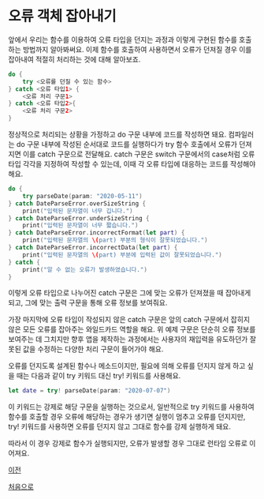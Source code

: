 # 오류 객체 잡아내기

앞에서 우리는 함수를 이용하여 오류 타입을 던지는 과정과 이렇게 구현된 함수를 호출하는 방법까지 알아봐써요. 이제 함수를 호출하여 사용하면서 오류가 던져질 경우 이를 잡아내여 적절히 처리하는 것에 대해 알아보죠.

```swift
do {
    try <오류를 던질 수 있는 함수>
} catch <오류 타입1> {
    <오류 처리 구문1>
} catch <오류 타입2>{
    <오류 처리 구문2>
}
```

정상적으로 처리되는 상황을 가정하고 do 구문 내부에 코드를 작성하면 돼요. 컴파일러는 do 구문 내부에 작성된 순서대로 코드를 실행하다가 try 함수 호출에서 오류가 던져지면 이를 catch 구문으로 전달해요. catch 구문은 switch 구문에서의 case처럼 오류 타입 각각을 지정하여 작성할 수 있는데, 이때 각 오류 타입에 대응하는 코드를 작성해야 해요.

```swift
do {
    try parseDate(param: "2020-05-11")
} catch DateParseError.overSizeString {
    print("입력된 문자열이 너무 깁니다.")
} catch DateParseError.underSizeString {
    print("입력된 문자열이 너무 짧습니다.")
} catch DateParseError.incorrectFormat(let part) {
    print("입력된 문자열의 \(part) 부분의 형식이 잘못되었습니다.")
} catch DateParseError.incorrectData(let part) {
    print("입력된 문자열의 \(part) 부분에 입력된 값이 잘못되었습니다.")
} catch {
    print("알 수 없는 오류가 발생하였습니다.")
}
```

이렇게 오류 타입으로 나누어진 catch 구문은 그에 맞는 오류가 던져졌을 때 잡아내게 되고, 그에 맞는 출력 구문을 통해 오류 정보를 보여줘요.

가장 마지막에 오류 타입이 작성되지 않은 catch 구문은 앞의 catch 구문에서 잡히지 않은 모든 오류를 잡아주는 와일드카드 역할을 해요. 위 예제 구문은 단순히 오류 정보를 보여주는 데 그치지만 향후 앱을 제작하는 과정에서는 사용자의 재입력을 유도하던가 잘못된 값을 수정하는 다양한 처리 구문이 들어가야 해요.

오류를 던지도록 설계된 함수나 메소드이지만, 필요에 의해 오류를 던지지 않게 하고 싶을 때는 다음과 같이 try 키워드 대신 try! 키워드를 사용해요.

```swift
let date = try! parseDate(param: "2020-07-07")
```

이 키워드는 강제로 해당 구문을 실행하는 것으로서, 일반적으로 try 키워드를 사용하여 함수를 호출할 경우 오류에 해당하는 경우가 생기면 실행이 멈추고 오류를 던지지만, try! 키워드를 사용하면 오류를 던지지 않고 그대로 함수를 강제 실행하게 돼요.

따라서 이 경우 강제로 함수가 실행되지만, 오류가 발생할 경우 그대로 런타임 오류로 이어져요.

[이전](https://github.com/MojitoBar/iOS-DeepDive/blob/main/%EA%BC%BC%EA%BC%BC%ED%95%9C_%EC%9E%AC%EC%9D%80%EC%94%A8%EC%9D%98_Swift_%EB%AC%B8%EB%B2%95%ED%8E%B8/11.1.2.md)

[처음으로](https://github.com/MojitoBar/iOS-DeepDive/blob/main/%EA%BC%BC%EA%BC%BC%ED%95%9C_%EC%9E%AC%EC%9D%80%EC%94%A8%EC%9D%98_Swift_%EB%AC%B8%EB%B2%95%ED%8E%B8/README.md)
